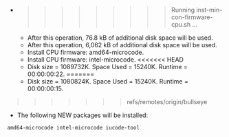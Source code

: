 * >>>>>>>>> Running inst-min-con-firmware-cpu.sh ...
  * After this operation, 76.8 kB of additional disk space will be used.
  * After this operation, 6,062 kB of additional disk space will be used.
  * Install CPU firmware: amd64-microcode.
  * Install CPU firmware: intel-microcode.
<<<<<<< HEAD
  * Disk size = 1089732K. Space Used = 15240K. Runtime = 00:00:00:22.
=======
  * Disk size = 1080824K. Space Used = 15240K. Runtime = 00:00:00:15.
>>>>>>> refs/remotes/origin/bullseye
  * The following NEW packages will be installed:
  ```bash
amd64-microcode intel-microcode iucode-tool
  ```
